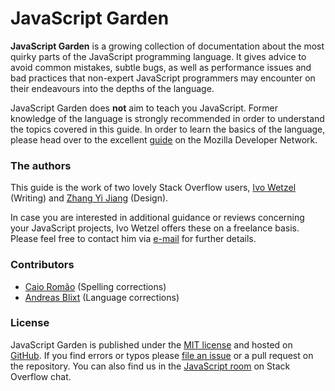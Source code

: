 JavaScript Garden
=================

**JavaScript Garden** is a growing collection of documentation about the most 
quirky parts of the JavaScript programming language. It gives advice to 
avoid common mistakes, subtle bugs, as well as performance issues and bad 
practices that non-expert JavaScript programmers may encounter on their 
endeavours into the depths of the language.

JavaScript Garden does **not** aim to teach you JavaScript. Former knowledge
of the language is strongly recommended in order to understand the topics covered
in this guide. In order to learn the basics of the language, please head over to 
the excellent [guide][1] on the Mozilla Developer Network.

### The authors

This guide is the work of two lovely Stack Overflow users, [Ivo Wetzel][6]
(Writing) and [Zhang Yi Jiang][5] (Design).

In case you are interested in additional guidance or reviews concerning your JavaScript 
projects, Ivo Wetzel offers these on a freelance basis. Please feel free to 
contact him via [e-mail][7] for further details.

### Contributors

 - [Caio Romão][8] (Spelling corrections)
 - [Andreas Blixt][9] (Language corrections)

### License

JavaScript Garden is published under the [MIT license][2] and hosted on
[GitHub][4]. If you find errors or typos please [file an issue][3] or a pull 
request on the repository. You can also find us in the [JavaScript room][10] on
Stack Overflow chat. 

[1]: https://developer.mozilla.org/en/JavaScript/Guide
[2]: https://github.com/BonsaiDen/JavaScript-Garden/blob/next/LICENSE
[3]: https://github.com/BonsaiDen/JavaScript-Garden/issues
[4]: https://github.com/BonsaiDen/JavaScript-Garden
[5]: http://stackoverflow.com/users/313758/yi-jiang
[6]: http://stackoverflow.com/users/170224/ivo-wetzel
[7]: mailto:ivo.wetzel@googlemail.com
[8]: https://github.com/caio
[9]: https://github.com/blixt
[10]: http://chat.stackoverflow.com/rooms/17/javascript